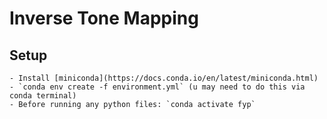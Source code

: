 # Inverse Tone Mapping
## Setup
    - Install [miniconda](https://docs.conda.io/en/latest/miniconda.html)
    - `conda env create -f environment.yml` (u may need to do this via conda terminal)
    - Before running any python files: `conda activate fyp`
